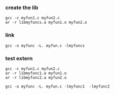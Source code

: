 ###  create the lib
```
gcc -c myfun1.c myfun2.c
ar -r libmyfuncs.a myfun1.o myfun2.o
```

### link
```
gcc -o myfunc -L. myfun.c -lmyfuncs
```

### test extern
```
gcc -c myfun1.c myfun2.c
ar -r libmyfunc1.a myfun1.o
ar -r libmyfunc2.a myfun2.o
```

```
gcc -o myfunc -L. myfun.c -lmyfunc1  -lmyfunc2
```
